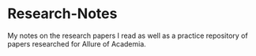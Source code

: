 # Research-Notes
My notes on the research papers I read as well as a practice repository of papers researched for Allure of Academia.
